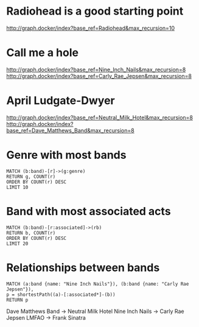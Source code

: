 # Radiohead is a good starting point
http://graph.docker/index?base_ref=Radiohead&max_recursion=10

# Call me a hole
http://graph.docker/index?base_ref=Nine_Inch_Nails&max_recursion=8
http://graph.docker/index?base_ref=Carly_Rae_Jepsen&max_recursion=8

# April Ludgate-Dwyer
http://graph.docker/index?base_ref=Neutral_Milk_Hotel&max_recursion=8
http://graph.docker/index?base_ref=Dave_Matthews_Band&max_recursion=8


# Genre with most bands
```
MATCH (b:band)-[r]->(g:genre)
RETURN g, COUNT(r)
ORDER BY COUNT(r) DESC
LIMIT 10
```

# Band with most associated acts
```
MATCH (b:band)-[r:associated]->(rb)
RETURN b, COUNT(r)
ORDER BY COUNT(r) DESC
LIMIT 20
```

# Relationships between bands
```
MATCH (a:band {name: "Nine Inch Nails"}), (b:band {name: "Carly Rae Jepsen"}),
p = shortestPath((a)-[:associated*]-(b))
RETURN p
```
Dave Matthews Band -> Neutral Milk Hotel
Nine Inch Nails -> Carly Rae Jepsen
LMFAO -> Frank Sinatra
